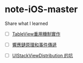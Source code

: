 # note-iOS-master
Share what I learned

- [ ] [TableView重用機制實作](https://github.com/htaiwan/note-iOS-master/blob/master/Notes/TableView%E9%87%8D%E7%94%A8%E6%A9%9F%E5%88%B6%E5%AF%A6%E4%BD%9C.md)
- [ ] [響應鏈原理和事件傳遞](https://github.com/htaiwan/note-iOS-master/blob/master/Notes/%E9%9F%BF%E6%87%89%E9%8F%88%E5%8E%9F%E7%90%86%E5%92%8C%E4%BA%8B%E4%BB%B6%E5%82%B3%E9%81%9E.md)
- [ ] [UIStackViewDistribution 的坑](https://github.com/htaiwan/note-iOS-master/blob/master/Notes/UIStackViewDistribution%20%E7%9A%84%E5%9D%91.md)

